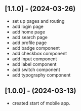 ## [1.1.0] - (2024-03-26)
- set up pages and routing
- add login page
- add home page
- add search page
- add profile page
- add badge component
- add checkbox component
- add input component
- add label component
- add switch component
- add typography component

## [1.0.0] - (2024-03-13)
- created start of mobile app.